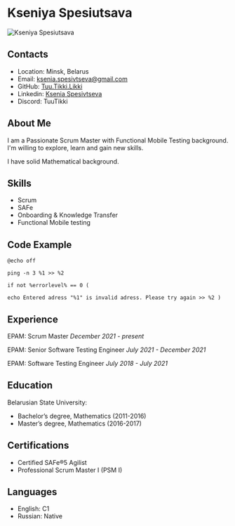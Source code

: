 # Kseniya Spesiutsava
![Kseniya Spesiutsava](https://avatars.githubusercontent.com/u/131865967?v=4)

## Contacts

* Location: Minsk, Belarus
* Email: ksenia.spesivtseva@gmail.com
* GitHub: [Tuu.Tikki.Likki](https://github.com/TuuTikkiLikki/)
* Linkedin: [Ksenia Spesivtseva](https://www.linkedin.com/in/ksenia-spesivtseva/)
* Discord: TuuTikki

## About Me

I am a Passionate Scrum Master with Functional Mobile Testing background. I'm willing to explore, learn and gain new skills.

I have solid Mathematical background.

## Skills
* Scrum
* SAFe
* Onboarding & Knowledge Transfer
* Functional Mobile testing

## Code Example
```
@echo off

ping -n 3 %1 >> %2

if not %errorlevel% == 0 (

echo Entered adress "%1" is invalid adress. Please try again >> %2 )
```

## Experience
EPAM: Scrum Master *December 2021 - present*

EPAM: Senior Software Testing Engineer *July 2021 - December 2021*

EPAM: Software Testing Engineer *July 2018 - July 2021*

## Education
Belarusian State University:
* Bachelor’s degree, Mathematics (2011-2016)
* Master’s degree, Mathematics (2016-2017)

## Certifications
* Certified SAFe®5 Agilist
* Professional Scrum Master I (PSM I)

## Languages
* English: C1
* Russian: Native
